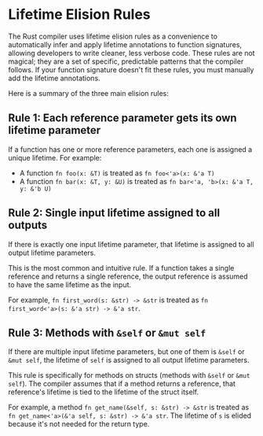 # Lifetime Elision Rules

The Rust compiler uses lifetime elision rules as a convenience to automatically infer and apply lifetime annotations to function signatures, allowing developers to write cleaner, less verbose code. These rules are not magical; they are a set of specific, predictable patterns that the compiler follows. If your function signature doesn't fit these rules, you must manually add the lifetime annotations.

Here is a summary of the three main elision rules:

## Rule 1: Each reference parameter gets its own lifetime parameter

If a function has one or more reference parameters, each one is assigned a unique lifetime. For example:
- A function `fn foo(x: &T)` is treated as `fn foo<'a>(x: &'a T)`
- A function `fn bar(x: &T, y: &U)` is treated as `fn bar<'a, 'b>(x: &'a T, y: &'b U)`

## Rule 2: Single input lifetime assigned to all outputs

If there is exactly one input lifetime parameter, that lifetime is assigned to all output lifetime parameters.

This is the most common and intuitive rule. If a function takes a single reference and returns a single reference, the output reference is assumed to have the same lifetime as the input.

For example, `fn first_word(s: &str) -> &str` is treated as `fn first_word<'a>(s: &'a str) -> &'a str`.

## Rule 3: Methods with `&self` or `&mut self`

If there are multiple input lifetime parameters, but one of them is `&self` or `&mut self`, the lifetime of `self` is assigned to all output lifetime parameters.

This rule is specifically for methods on structs (methods with `&self` or `&mut self`). The compiler assumes that if a method returns a reference, that reference's lifetime is tied to the lifetime of the struct itself.

For example, a method `fn get_name(&self, s: &str) -> &str` is treated as `fn get_name<'a>(&'a self, s: &str) -> &'a str`. The lifetime of `s` is elided because it's not needed for the return type.